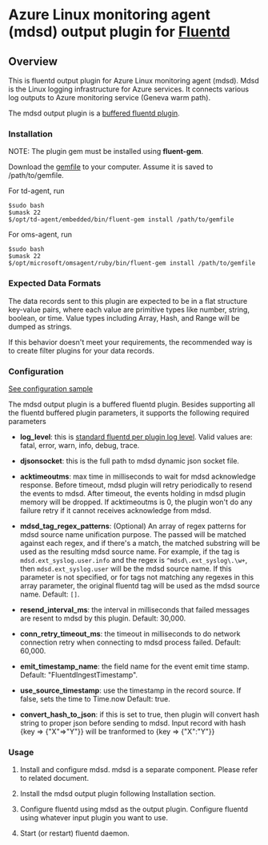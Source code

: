 # Azure Linux monitoring agent (mdsd) output plugin for [Fluentd](http://fluentd.org)

## Overview

This is fluentd output plugin for Azure Linux monitoring agent (mdsd).  Mdsd is the Linux logging infrastructure for Azure services. It connects various log outputs to Azure monitoring service (Geneva warm path).

The mdsd output plugin is a [buffered fluentd plugin](http://docs.fluentd.org/articles/buffer-plugin-overview).

### Installation

NOTE: The plugin gem must be installed using **fluent-gem**.

Download the [gemfile](https://github.com/Azure/fluentd-plugin-mdsd/releases) to your computer. Assume it is saved to /path/to/gemfile.

For td-agent, run

    $sudo bash
    $umask 22
    $/opt/td-agent/embedded/bin/fluent-gem install /path/to/gemfile

For oms-agent, run

    $sudo bash
    $umask 22
    $/opt/microsoft/omsagent/ruby/bin/fluent-gem install /path/to/gemfile


### Expected Data Formats

The data records sent to this plugin are expected to be in a flat structure key-value pairs, where each value are primitive types like number, string, boolean, or time. Value types including Array, Hash, and Range will be dumped as strings.

If this behavior doesn't meet your requirements, the recommended way is to create filter plugins for your data records.

### Configuration

[See configuration sample](./src/fluent-plugin-mdsd/out_mdsd_sample.conf)

The mdsd output plugin is a buffered fluentd plugin. Besides supporting all the fluentd buffered plugin parameters, it supports the following required parameters

- **log_level**: this is [standard fluentd per plugin log level](http://docs.fluentd.org/v0.12/articles/logging#per-plugin-log). Valid values are: fatal, error, warn, info, debug, trace.

- **djsonsocket**: this is the full path to mdsd dynamic json socket file.

- **acktimeoutms**: max time in milliseconds to wait for mdsd acknowledge response. Before timeout, mdsd plugin will retry periodically to resend the events to mdsd. After timeout, the events holding in mdsd plugin memory will be dropped. If acktimeoutms is 0, the plugin won't do any failure retry if it cannot receives acknowledge from mdsd.

- **mdsd_tag_regex_patterns**: (Optional) An array of regex patterns for mdsd source name unification purpose. The passed will be matched against each regex, and if there's a match, the matched substring will be used as the resulting mdsd source name. For example, if the tag is `mdsd.ext_syslog.user.info` and the regex is `^mdsd\.ext_syslog\.\w+`, then `mdsd.ext_syslog.user` will be the mdsd source name. If this parameter is not specified, or for tags not matching any regexes in this array parameter, the original fluentd tag will be used as the mdsd source name. Default: `[]`.

- **resend_interval_ms**: the interval in milliseconds that failed messages are resent to mdsd by this plugin. Default: 30,000.

- **conn_retry_timeout_ms**: the timeout in milliseconds to do network connection retry when connecting to mdsd process failed. Default: 60,000.

- **emit_timestamp_name**: the field name for the event emit time stamp. Default: "FluentdIngestTimestamp".

- **use_source_timestamp**: use the timestamp in the record source. If false, sets the time to Time.now Default: true.

- **convert_hash_to_json**: if this is set to true, then plugin will convert hash string to proper json before sending to mdsd. 
  Input record with hash  {key => {"X"=>"Y"}} will be tranformed to {key => {"X":"Y"}}

### Usage

1. Install and configure mdsd. mdsd is a separate component. Please refer to related document.

1. Install the mdsd output plugin following Installation section.

1. Configure fluentd using mdsd as the output plugin. Configure fluentd using whatever input plugin you want to use.

1. Start (or restart) fluentd daemon.
